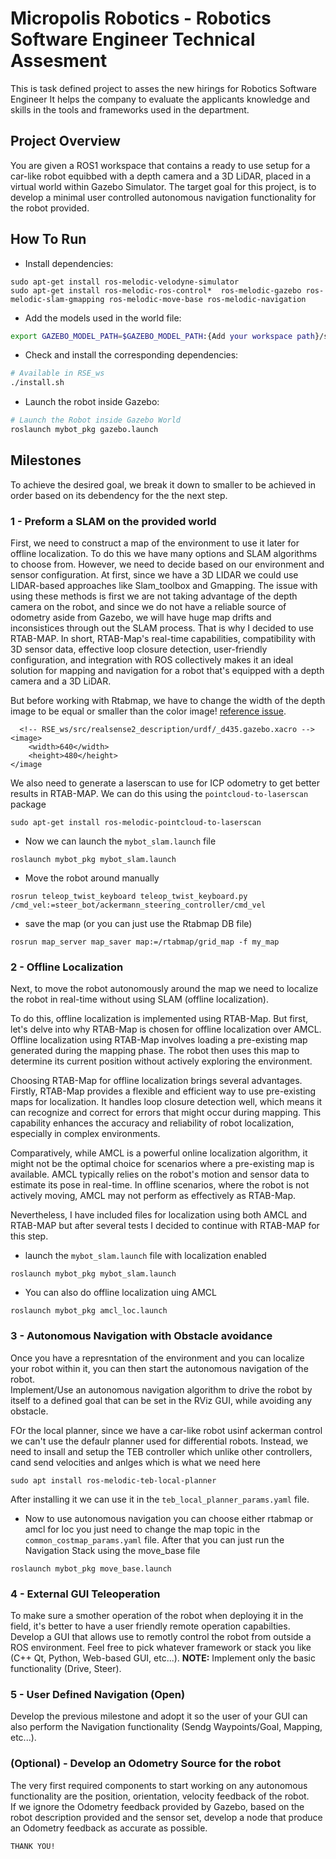 # Micropolis Robotics - Robotics Software Engineer Technical Assesment

This is task defined project to asses the new hirings for Robotics Software Engineer
It helps the company to evaluate the applicants knowledge and skills in the tools and frameworks used in the department.

## Project Overview
You are given a ROS1 workspace that contains a ready to use setup for a car-like robot equibbed with a depth camera and a 3D LiDAR, placed in a virtual world within Gazebo Simulator.
The target goal for this project, is to develop a minimal user controlled autonomous navigation functionality for the robot provided.

## How To Run
- Install dependencies:
```
sudo apt-get install ros-melodic-velodyne-simulator
sudo apt-get install ros-melodic-ros-control*  ros-melodic-gazebo ros-melodic-slam-gmapping ros-melodic-move-base ros-melodic-navigation
```
- Add the models used in the world file:
~~~bash
export GAZEBO_MODEL_PATH=$GAZEBO_MODEL_PATH:{Add your workspace path}/src/mybot_pkg/models
~~~

- Check and install the corresponding dependencies:

~~~bash
# Available in RSE_ws
./install.sh
~~~


- Launch the robot inside Gazebo:
~~~bash
# Launch the Robot inside Gazebo World
roslaunch mybot_pkg gazebo.launch
~~~

## Milestones
To achieve the desired goal, we break it down to smaller     to be achieved in order based on its debendency for the the next step.


### 1 - Preform a SLAM on the provided world
First, we need to construct a map of the environment to use it later for offline localization. To do this we have many options and SLAM algorithms to choose from. However, we need to decide based on our environment and sensor configuration. At first, since we have a 3D LIDAR we could use LIDAR-based approaches like Slam_toolbox and Gmapping. The issue with using these methods is first we are not taking advantage of the depth camera on the robot, and since we do not have a reliable source of odometry aside from Gazebo, we will have huge map drifts and inconsistices through out the SLAM process. That is why I decided to use RTAB-MAP. In short, RTAB-Map's real-time capabilities, compatibility with 3D sensor data, effective loop closure detection, user-friendly configuration, and integration with ROS collectively makes it an ideal solution for mapping and navigation for a robot that's equipped with a depth camera and a 3D LiDAR. 
 

But before working with Rtabmap, we have to change the width of the depth image to be equal or smaller than the color image! [reference issue](https://github.com/introlab/rtabmap/issues/753). 
```
  <!-- RSE_ws/src/realsense2_description/urdf/_d435.gazebo.xacro -->
<image>
    <width>640</width>
    <height>480</height>
</image
```
We also need to generate a laserscan to use for ICP odometry to get better results in RTAB-MAP. We can do this using the `pointcloud-to-laserscan` package
```
sudo apt-get install ros-melodic-pointcloud-to-laserscan
``` 

- Now we can launch the `mybot_slam.launch` file
```
roslaunch mybot_pkg mybot_slam.launch
```
- Move the robot around manually 
```
rosrun teleop_twist_keyboard teleop_twist_keyboard.py /cmd_vel:=steer_bot/ackermann_steering_controller/cmd_vel
```
- save the map (or you can just use the Rtabmap DB file)
```
rosrun map_server map_saver map:=/rtabmap/grid_map -f my_map
```

### 2 - Offline Localization
Next, to move the robot autonomously around the map we need to localize the robot in real-time without using SLAM (offline localization).</br>

To do this, offline localization is implemented using RTAB-Map. But first, let's delve into why RTAB-Map is chosen for offline localization over AMCL. Offline localization using RTAB-Map involves loading a pre-existing map generated during the mapping phase. The robot then uses this map to determine its current position without actively exploring the environment.

Choosing RTAB-Map for offline localization brings several advantages. Firstly, RTAB-Map provides a flexible and efficient way to use pre-existing maps for localization. It handles loop closure detection well, which means it can recognize and correct for errors that might occur during mapping. This capability enhances the accuracy and reliability of robot localization, especially in complex environments.

Comparatively, while AMCL is a powerful online localization algorithm, it might not be the optimal choice for scenarios where a pre-existing map is available. AMCL typically relies on the robot's motion and sensor data to estimate its pose in real-time. In offline scenarios, where the robot is not actively moving, AMCL may not perform as effectively as RTAB-Map.

Nevertheless, I have included files for localization using both AMCL and RTAB-MAP but after several tests I decided to continue with RTAB-MAP for this step.  

- launch the `mybot_slam.launch` file with localization enabled
```
roslaunch mybot_pkg mybot_slam.launch
```
- You can also do offline localization uing AMCL
```
roslaunch mybot_pkg amcl_loc.launch
```

### 3 - Autonomous Navigation with Obstacle avoidance
Once you have a represntation of the environment and you can localize your robot within it, you can then start the autonomous navigation of the robot.</br>
Implement/Use an autonomous navigation algorithm to drive the robot by itself to a defined goal that can be set in the RViz GUI, while avoiding any obstacle.

FOr the local planner, since we have a car-like robot usinf ackerman control we can't use the defaulr planner used for differential robots. Instead, we need to insall and setup the TEB controller which unlike other controllers, cand send velocities and anlges which is what we need here
```
sudo apt install ros-melodic-teb-local-planner
```
After installing it we can use it in the `teb_local_planner_params.yaml` file.</br>

- Now to use autonomous navigation you can choose either rtabmap or amcl for loc you just need to change the map topic in the `common_costmap_params.yaml` file. After that you can just run the Navigation Stack using the move_base file
```
roslaunch mybot_pkg move_base.launch
```

### 4 - External GUI Teleoperation
To make sure a smother operation of the robot when deploying it in the field, it's better to have a user friendly remote operation capabilties.</br>
Develop a GUI that allows use to remotly control the robot from outside a ROS environment.
Feel free to pick whatever framework or stack you like (C++ Qt, Python, Web-based GUI, etc...).
**NOTE:** Implement only the basic functionality (Drive, Steer).

### 5 - User Defined Navigation (Open)
Develop the previous milestone and adopt it so the user of your GUI can also perform the Navigation functionality (Sendg Waypoints/Goal, Mapping, etc...).

### (Optional) - Develop an Odometry Source for the robot
The very first required components to start working on any autonomous functionality are the position, orientation, velocity feedback of the robot.</br>
If we ignore the Odometry feedback provided by Gazebo, based on the robot description provided and the sensor set, develop a node that produce an Odometry feedback as accurate as possible.



```
THANK YOU!
```